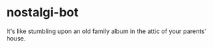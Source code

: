 nostalgi-bot
============

It's like stumbling upon an old family album in the attic of your parents' house.
